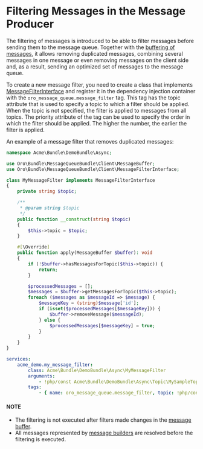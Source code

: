 <a id="dev-guide-mq-filtering-messages"></a>

# Filtering Messages in the Message Producer

The filtering of messages is introduced to be able to filter messages before sending them to the message queue.
Together with the [buffering of messages](buffering-messages.md#dev-guide-mq-buffering-messages), it allows removing duplicated messages,
combining several messages in one message or even removing messages on the client side and, as a result,
sending an optimized set of messages to the message queue.

To create a new message filter, you need to create a class that implements <a href="https://github.com/oroinc/platform/blob/master/src/Oro/Bundle/MessageQueueBundle/Client/MessageFilterInterface.php" target="_blank">MessageFilterInterface</a>
and register it in the dependency injection container with the `oro_message_queue.message_filter` tag.
This tag has the topic attribute that is used to specify a topic to which a filter should be applied.
When the topic is not specified, the filter is applied to messages from all topics.
The priority attribute of the tag can be used to specify the order in which the filter should be applied.
The higher the number, the earlier the filter is applied.

An example of a message filter that removes duplicated messages:

```php
namespace Acme\Bundle\DemoBundle\Async;

use Oro\Bundle\MessageQueueBundle\Client\MessageBuffer;
use Oro\Bundle\MessageQueueBundle\Client\MessageFilterInterface;

class MyMessageFilter implements MessageFilterInterface
{
    private string $topic;

    /**
     * @param string $topic
     */
    public function __construct(string $topic)
    {
        $this->topic = $topic;
    }

    #[\Override]
    public function apply(MessageBuffer $buffer): void
    {
        if (!$buffer->hasMessagesForTopic($this->topic)) {
            return;
        }

        $processedMessages = [];
        $messages = $buffer->getMessagesForTopic($this->topic);
        foreach ($messages as $messageId => $message) {
            $messageKey = (string)$message['id'];
            if (isset($processedMessages[$messageKey])) {
                $buffer->removeMessage($messageId);
            } else {
                $processedMessages[$messageKey] = true;
            }
        }
    }
}
```

```yaml
services:
    acme_demo.my_message_filter:
        class: Acme\Bundle\DemoBundle\Async\MyMessageFilter
        arguments:
            - !php/const Acme\Bundle\DemoBundle\Async\Topic\MySampleTopic::NAME
        tags:
            - { name: oro_message_queue.message_filter, topic: !php/const Acme\Bundle\DemoBundle\Async\Topic\MySampleTopic::NAME }
```

#### NOTE
- The filtering is not executed after filters made changes in the <a href="https://github.com/oroinc/platform/blob/master/src/Oro/Bundle/MessageQueueBundle/Client/MessageBuffer.php" target="_blank">message buffer</a>.
- All messages represented by <a href="https://github.com/oroinc/platform/blob/master/src/Oro/Component/MessageQueue/Client/MessageBuilderInterface.php" target="_blank">message builders</a> are resolved before the filtering is executed.

<!-- Frontend -->
